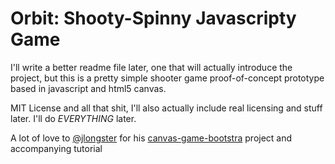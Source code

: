 Orbit: Shooty-Spinny Javascripty Game
=====================================

I'll write a better readme file later, one that will actually introduce the project, but this is a pretty simple shooter game proof-of-concept prototype based in javascript and html5 canvas.

MIT License and all that shit, I'll also actually include real licensing and stuff later. I'll do *EVERYTHING* later.

A lot of love to [@jlongster][0] for his [canvas-game-bootstra][1] project and accompanying tutorial

[0]: http://www.twitter.com/user/jlongster
[1]: https://github.com/jlongster/canvas-game-bootstrap
